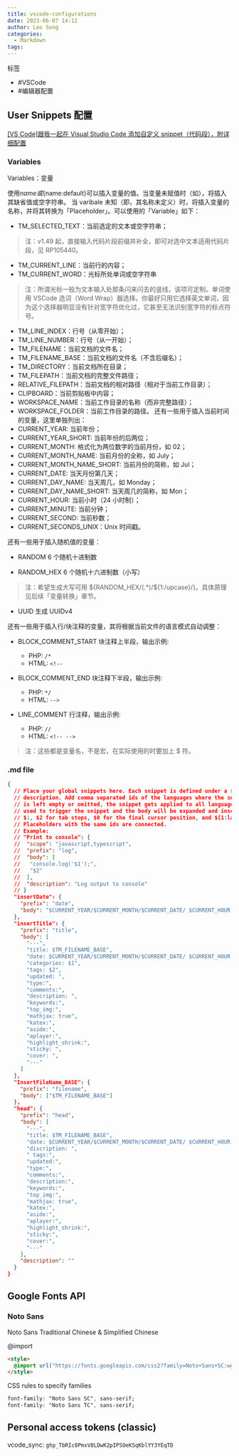 ```yaml
---
title: vscode-configurations
date: 2023-06-07 14:12
author: Leo Song
categories:
  - Markdown
tags:
---
```


标签

- #VSCode
- #编辑器配置

## User Snippets 配置

[[VS Code]跟我一起在 Visual Studio Code 添加自定义 snippet（代码段），附详细配置](https://blog.csdn.net/maokelong95/article/details/54379046)

### Variables

Variables：变量

使用$name或${name:default}可以插入变量的值。当变量未赋值时（如），将插入其缺省值或空字符串。 当 varibale 未知（即，其名称未定义）时，将插入变量的名称，并将其转换为「Placeholder」。可以使用的「Variable」如下：

- TM_SELECTED_TEXT：当前选定的文本或空字符串；

> 注：v1.49 起，直接输入代码片段前缀并补全，即可对选中文本适用代码片段，见 RP105440。

- TM_CURRENT_LINE：当前行的内容；
- TM_CURRENT_WORD：光标所处单词或空字符串

> 注：所谓光标一般为文本输入处那条闪来闪去的竖线，该项可定制。单词使用 VSCode 选词（Word Wrap）器选择。你最好只用它选择英文单词，因为这个选择器明显没有针对宽字符优化过，它甚至无法识别宽字符的标点符号。

- TM_LINE_INDEX：行号（从零开始）；
- TM_LINE_NUMBER：行号（从一开始）；
- TM_FILENAME：当前文档的文件名；
- TM_FILENAME_BASE：当前文档的文件名（不含后缀名）；
- TM_DIRECTORY：当前文档所在目录；
- TM_FILEPATH：当前文档的完整文件路径；
- RELATIVE_FILEPATH：当前文档的相对路径（相对于当前工作目录）；
- CLIPBOARD：当前剪贴板中内容；
- WORKSPACE_NAME：当前工作目录的名称（而非完整路径）；
- WORKSPACE_FOLDER：当前工作目录的路径。
  还有一些用于插入当前时间的变量，这里单独列出：
- CURRENT_YEAR: 当前年份；
- CURRENT_YEAR_SHORT: 当前年份的后两位；
- CURRENT_MONTH: 格式化为两位数字的当前月份，如 02；
- CURRENT_MONTH_NAME: 当前月份的全称，如 July；
- CURRENT_MONTH_NAME_SHORT: 当前月份的简称，如 Jul；
- CURRENT_DATE: 当天月份第几天；
- CURRENT_DAY_NAME: 当天周几，如 Monday；
- CURRENT_DAY_NAME_SHORT: 当天周几的简称，如 Mon；
- CURRENT_HOUR: 当前小时（24 小时制）；
- CURRENT_MINUTE: 当前分钟；
- CURRENT_SECOND: 当前秒数；
- CURRENT_SECONDS_UNIX：Unix 时间戳。

还有一些用于插入随机值的变量：

- RANDOM 6 个随机十进制数

- RANDOM_HEX 6 个随机十六进制数（小写）

> 注：希望生成大写可用 \${RANDOM_HEX/(.\*)/${1:/upcase}/}。具体原理见后续「变量转换」章节。

- UUID 生成 UUIDv4

还有一些用于插入行/块注释的变量，其将根据当前文件的语言模式自动调整：

- BLOCK_COMMENT_START 块注释上半段，输出示例:

  - PHP: `/*`
  - HTML: `<!--`

- BLOCK_COMMENT_END 块注释下半段，输出示例:

  - PHP: `*/`
  - HTML: `-->`

- LINE_COMMENT 行注释，输出示例:
  - PHP: `//`
  - HTML: `<!-- -->`

> 注：这些都是变量名，不是宏，在实际使用的时要加上 $ 符。

### .md file

```json
{
  // Place your global snippets here. Each snippet is defined under a snippet name and has a scope, prefix, body and
  // description. Add comma separated ids of the languages where the snippet is applicable in the scope field. If scope
  // is left empty or omitted, the snippet gets applied to all languages. The prefix is what is
  // used to trigger the snippet and the body will be expanded and inserted. Possible variables are:
  // $1, $2 for tab stops, $0 for the final cursor position, and ${1:label}, ${2:another} for placeholders.
  // Placeholders with the same ids are connected.
  // Example:
  // "Print to console": {
  //  "scope": "javascript,typescript",
  //  "prefix": "log",
  //  "body": [
  //   "console.log('$1');",
  //   "$2"
  //  ],
  //  "description": "Log output to console"
  // }
  "insertDate": {
    "prefix": "date",
    "body": "$CURRENT_YEAR/$CURRENT_MONTH/$CURRENT_DATE/ $CURRENT_HOUR:$CURRENT_MINUTE:$CURRENT_SECOND"
  },
  "insertTitle": {
    "prefix": "title",
    "body": [
      "---",
      "title: $TM_FILENAME_BASE",
      "date: $CURRENT_YEAR/$CURRENT_MONTH/$CURRENT_DATE/ $CURRENT_HOUR:$CURRENT_MINUTE:$CURRENT_SECOND",
      "categories: $1",
      "tags: $2",
      "updated: ",
      "type:",
      "comments:",
      "description: ",
      "keywords:",
      "top_img:",
      "mathjax: true",
      "katex:",
      "aside:",
      "aplayer:",
      "highlight_shrink:",
      "sticky: ",
      "cover: ",
      "---"
    ]
  },
  "InsertFileName_BASE": {
    "prefix": "filename",
    "body": ["$TM_FILENAME_BASE"]
  },
  "head": {
    "prefix": "head",
    "body": [
      "---",
      "title: $TM_FILENAME_BASE",
      "date: $CURRENT_YEAR/$CURRENT_MONTH/$CURRENT_DATE/ $CURRENT_HOUR:$CURRENT_MINUTE:$CURRENT_SECOND",
      "discription: ",
      " tags:",
      "updated:",
      "type:",
      "comments:",
      "description:",
      "keywords:",
      "top_img:",
      "mathjax: true",
      "katex:",
      "aside:",
      "aplayer:",
      "highlight_shrink:",
      "sticky:",
      "cover:",
      "---"
    ],
    "description": ""
  }
}
```

## Google Fonts API

### Noto Sans

Noto Sans Traditional Chinese & Simplified Chinese

@import

```html
<style>
  @import url("https://fonts.googleapis.com/css2?family=Noto+Sans+SC:wght@100;300;400;500;700;900&family=Noto+Sans+TC:wght@100;300;400;500;700;900&display=swap");
</style>
```

CSS rules to specify families

```css
font-family: "Noto Sans SC", sans-serif;
font-family: "Noto Sans TC", sans-serif;
```

## Personal access tokens (classic)

vcode_sync: `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`
